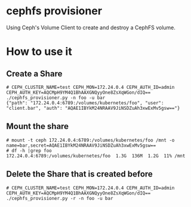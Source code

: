 # cephfs provisioner
Using Ceph's Volume Client to create and destroy a CephFS volume. 

# How to use it
## Create a Share
```console
# CEPH_CLUSTER_NAME=test CEPH_MON=172.24.0.4 CEPH_AUTH_ID=admin CEPH_AUTH_KEY=AQCMpH9YM4Q1BhAAXGNQyyOne8ZsXqWGon/dIQ== ./cephfs_provisioner.py -n foo -u bar
{"path": "172.24.0.4:6789:/volumes/kubernetes/foo", "user": "client.bar", "auth": "AQAE1IBYkM24NRAAV9JiNSDZuAh3xwExMv5gsw=="}
```

## Mount the share
```console
# mount -t ceph 172.24.0.4:6789:/volumes/kubernetes/foo /mnt -o name=bar,secret=AQAE1IBYkM24NRAAV9JiNSDZuAh3xwExMv5gsw==
# df -h |grep foo
172.24.0.4:6789:/volumes/kubernetes/foo  1.3G  136M  1.2G  11% /mnt
```
## Delete the Share that is created before
```console
# CEPH_CLUSTER_NAME=test CEPH_MON=172.24.0.4 CEPH_AUTH_ID=admin CEPH_AUTH_KEY=AQCMpH9YM4Q1BhAAXGNQyyOne8ZsXqWGon/dIQ== ./cephfs_provisioner.py -r -n foo -u bar
```
